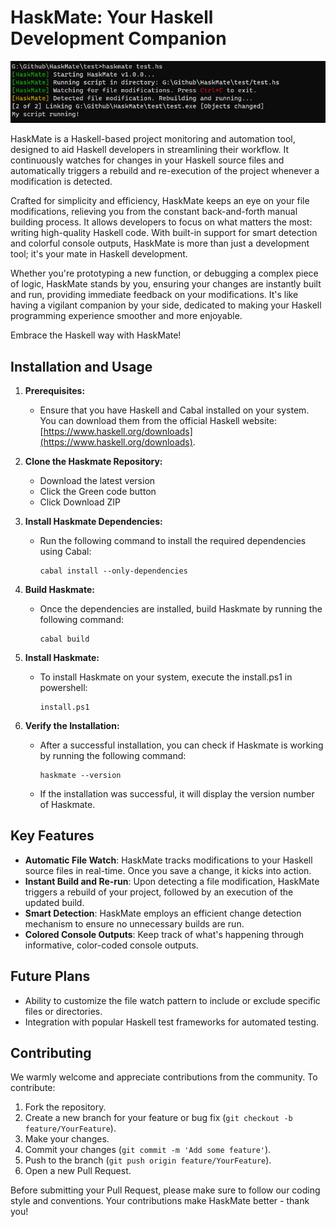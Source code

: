 # HaskMate: Your Haskell Development Companion

![HaskMate Preview](./Images/img.png)

HaskMate is a Haskell-based project monitoring and automation tool, designed to aid Haskell developers in streamlining their workflow. It continuously watches for changes in your Haskell source files and automatically triggers a rebuild and re-execution of the project whenever a modification is detected.

Crafted for simplicity and efficiency, HaskMate keeps an eye on your file modifications, relieving you from the constant back-and-forth manual building process. It allows developers to focus on what matters the most: writing high-quality Haskell code. With built-in support for smart detection and colorful console outputs, HaskMate is more than just a development tool; it's your mate in Haskell development.

Whether you're prototyping a new function, or debugging a complex piece of logic, HaskMate stands by you, ensuring your changes are instantly built and run, providing immediate feedback on your modifications. It's like having a vigilant companion by your side, dedicated to making your Haskell programming experience smoother and more enjoyable.

Embrace the Haskell way with HaskMate!

## Installation and Usage

1. **Prerequisites:**
   - Ensure that you have Haskell and Cabal installed on your system. You can download them from the official Haskell website: [https://www.haskell.org/downloads](https://www.haskell.org/downloads).

2. **Clone the Haskmate Repository:**
   - Download the latest version 
   - Click the Green code button
   - Click Download ZIP

3. **Install Haskmate Dependencies:**
   - Run the following command to install the required dependencies using Cabal:
     ```
     cabal install --only-dependencies
     ```

4. **Build Haskmate:**
   - Once the dependencies are installed, build Haskmate by running the following command:
     ```
     cabal build
     ```

5. **Install Haskmate:**
   - To install Haskmate on your system, execute the install.ps1 in powershell:
     ```
     install.ps1
     ```

6. **Verify the Installation:**
   - After a successful installation, you can check if Haskmate is working by running the following command:
     ```
     haskmate --version
     ```
   - If the installation was successful, it will display the version number of Haskmate.

## Key Features

- **Automatic File Watch**: HaskMate tracks modifications to your Haskell source files in real-time. Once you save a change, it kicks into action.
- **Instant Build and Re-run**: Upon detecting a file modification, HaskMate triggers a rebuild of your project, followed by an execution of the updated build.
- **Smart Detection**: HaskMate employs an efficient change detection mechanism to ensure no unnecessary builds are run.
- **Colored Console Outputs**: Keep track of what's happening through informative, color-coded console outputs.

## Future Plans

- Ability to customize the file watch pattern to include or exclude specific files or directories.
- Integration with popular Haskell test frameworks for automated testing.

## Contributing

We warmly welcome and appreciate contributions from the community. To contribute:

1. Fork the repository.
2. Create a new branch for your feature or bug fix (`git checkout -b feature/YourFeature`).
3. Make your changes.
4. Commit your changes (`git commit -m 'Add some feature'`).
5. Push to the branch (`git push origin feature/YourFeature`).
6. Open a new Pull Request.

Before submitting your Pull Request, please make sure to follow our coding style and conventions. Your contributions make HaskMate better - thank you!
